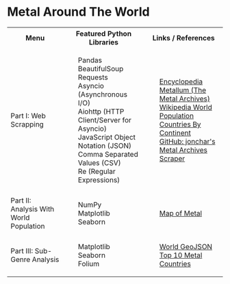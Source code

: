 # Metal Around The World

<table>
  <tr>
    <th>Menu</th>
    <th>Featured Python Libraries</th>
    <th>Links / References</th>
  </tr>
  <tr>
    <td>Part I: Web Scrapping</td>
    <td>
        <ul style="list-style-type:none">
            <li>Pandas</li>
            <li>BeautifulSoup</li>
            <li>Requests</li>
            <li>Asyncio (Asynchronous I/O)</li>
            <li>Aiohttp (HTTP Client/Server for Asyncio)</li>
            <li>JavaScript Object Notation (JSON)</li>
            <li>Comma Separated Values (CSV)</li>
            <li>Re (Regular Expressions)</li>
        </ul>
    </td>
    <td>
        <ul style="list-style-type:none">
            <li><a href="https://www.metal-archives.com">Encyclopedia Metallum (The Metal Archives)</a></li>
            <li><a href="https://en.wikipedia.org/wiki/List_of_countries_and_dependencies_by_population">Wikipedia World Population</a></li>
            <li><a href="http://statisticstimes.com/geography/countries-by-continents.php">Countries By Continent</a></li>
            <li><a href="https://github.com/jonchar/ma-scraper">GitHub: jonchar's Metal Archives Scraper</a></li>
        </ul>
    </td>
  </tr>
  <tr>
    <td>Part II: Analysis With World Population</td>  
    <td>
        <ul style="list-style-type:none">
            <li>NumPy</li>
            <li>Matplotlib</li>
            <li>Seaborn</li>
        </ul>
    </td>
    <td>
        <ul style="list-style-type:none">
            <li><a href="https://mapofmetal.com/">Map of Metal</a></li>
        </ul>
    </td>
  </tr>
  <tr>
    <td>Part III: Sub-Genre Analysis</td>
    <td>
        <ul style="list-style-type:none">
            <li>Matplotlib</li>
            <li>Seaborn</li>
            <li>Folium</li>
        </ul>
    </td>
    <td>
        <ul style="list-style-type:none">
            <li><a href="https://github.com/datasets/geo-countries/tree/master/data">World GeoJSON</a></li>
            <li><a href="https://www.thetoptens.com/countries-with-metal-bands-per-capita-2016/">Top 10 Metal Countries</a></li>
        </ul>
    </td>
  </tr>
</table>